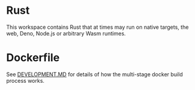 # Rust

This workspace contains Rust that at times may run on native targets, the web, Deno, Node.js or arbitrary Wasm runtimes.

# Dockerfile

See [DEVELOPMENT.MD](../DEVELOPMENT.md#purpose-and-usage-of-dockerfiles-with-the-makefile) for details of how the multi-stage docker build process works.